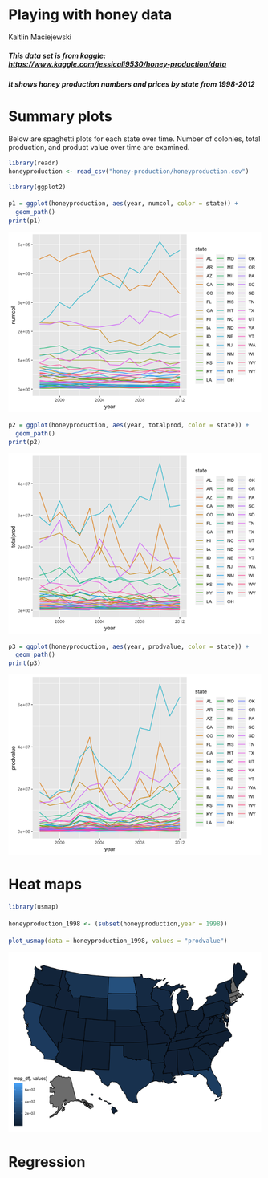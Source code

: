 Playing with honey data
================
Kaitlin Maciejewski

##### This data set is from kaggle: <https://www.kaggle.com/jessicali9530/honey-production/data>

##### It shows honey production numbers and prices by state from 1998-2012

Summary plots
=============

Below are spaghetti plots for each state over time. Number of colonies, total production, and product value over time are examined.

``` r
library(readr)
honeyproduction <- read_csv("honey-production/honeyproduction.csv")
```

``` r
library(ggplot2)

p1 = ggplot(honeyproduction, aes(year, numcol, color = state)) + 
  geom_path()
print(p1)
```

![](honey_gihub_doc_files/figure-markdown_github/some_plots-1.png)

``` r
p2 = ggplot(honeyproduction, aes(year, totalprod, color = state)) + 
  geom_path()
print(p2)
```

![](honey_gihub_doc_files/figure-markdown_github/some_plots-2.png)

``` r
p3 = ggplot(honeyproduction, aes(year, prodvalue, color = state)) + 
  geom_path()
print(p3)
```

![](honey_gihub_doc_files/figure-markdown_github/some_plots-3.png)

Heat maps
=========

``` r
library(usmap)

honeyproduction_1998 <- (subset(honeyproduction,year = 1998))

plot_usmap(data = honeyproduction_1998, values = "prodvalue")
```

![](honey_gihub_doc_files/figure-markdown_github/unnamed-chunk-1-1.png)

Regression
==========
